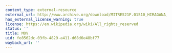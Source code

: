 ```yaml
---
content_type: external-resource
external_url: http://www.archive.org/download/MITRES21F.01S10_HIRAGANA_EXERCISES/2c5.mov
has_external_license_warning: true
license: https://en.wikipedia.org/wiki/All_rights_reserved
status: ''
title: MOV
uid: fe8562dc-03fb-4829-a411-d68d6e48bf77
wayback_url: ''
---
```

